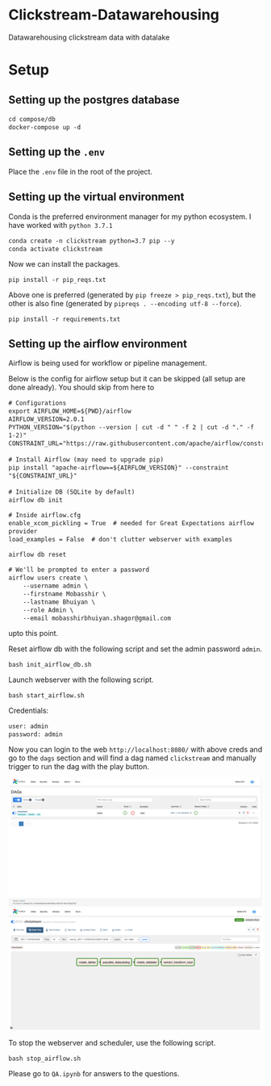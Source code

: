 # Clickstream-Datawarehousing

Datawarehousing clickstream data with datalake

# Setup

## Setting up the postgres database

```
cd compose/db
docker-compose up -d
```

## Setting up the `.env`

Place the `.env` file in the root of the project.

## Setting up the virtual environment

Conda is the preferred environment manager for my python ecosystem. I have worked with `python 3.7.1`

```
conda create -n clickstream python=3.7 pip --y
conda activate clickstream
```

Now we can install the packages.

```
pip install -r pip_reqs.txt
```

Above one is preferred (generated by `pip freeze > pip_reqs.txt`), but the other is also fine (generated by `pipreqs . --encoding utf-8 --force`).

```
pip install -r requirements.txt
```

## Setting up the airflow environment

Airflow is being used for workflow or pipeline management.

Below is the config for airflow setup but it can be skipped (all setup are done already). You should skip from here to

```
# Configurations
export AIRFLOW_HOME=${PWD}/airflow
AIRFLOW_VERSION=2.0.1
PYTHON_VERSION="$(python --version | cut -d " " -f 2 | cut -d "." -f 1-2)"
CONSTRAINT_URL="https://raw.githubusercontent.com/apache/airflow/constraints-${AIRFLOW_VERSION}/constraints-${PYTHON_VERSION}.txt"

# Install Airflow (may need to upgrade pip)
pip install "apache-airflow==${AIRFLOW_VERSION}" --constraint "${CONSTRAINT_URL}"

# Initialize DB (SQLite by default)
airflow db init
```

```
# Inside airflow.cfg
enable_xcom_pickling = True  # needed for Great Expectations airflow provider
load_examples = False  # don't clutter webserver with examples
```

```
airflow db reset
```

```
# We'll be prompted to enter a password
airflow users create \
    --username admin \
    --firstname Mobasshir \
    --lastname Bhuiyan \
    --role Admin \
    --email mobasshirbhuiyan.shagor@gmail.com
```

upto this point.

Reset airflow db with the following script and set the admin password `admin`.

```
bash init_airflow_db.sh
```

Launch webserver with the following script.

```
bash start_airflow.sh
```

Credentials:

```
user: admin
password: admin
```

Now you can login to the web `http://localhost:8080/` with above creds and go to the `dags` section and will find a dag named `clickstream` and manually trigger to run the dag with the play button.

![clckstream_dag](statics/clckstream_dag.png)
![clckstream_graph](statics/clckstream_graph.png)

To stop the webserver and scheduler, use the following script.

```
bash stop_airflow.sh
```

Please go to `QA.ipynb` for answers to the questions.
